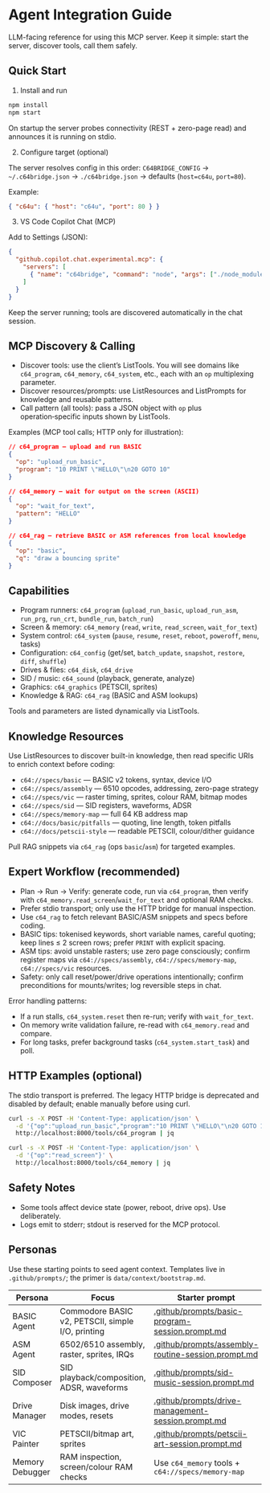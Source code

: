 # Agent Integration Guide

LLM-facing reference for using this MCP server. Keep it simple: start the server, discover tools, call them safely.

## Quick Start

1) Install and run

```bash
npm install
npm start
```

On startup the server probes connectivity (REST + zero-page read) and announces it is running on stdio.

2) Configure target (optional)

The server resolves config in this order: `C64BRIDGE_CONFIG` → `~/.c64bridge.json` → `./c64bridge.json` → defaults (`host=c64u`, `port=80`).

Example:

```json
{ "c64u": { "host": "c64u", "port": 80 } }
```

3) VS Code Copilot Chat (MCP)

Add to Settings (JSON):

```json
{
  "github.copilot.chat.experimental.mcp": {
    "servers": [
      { "name": "c64bridge", "command": "node", "args": ["./node_modules/c64bridge/dist/index.js"], "type": "stdio" }
    ]
  }
}
```

Keep the server running; tools are discovered automatically in the chat session.

## MCP Discovery & Calling

- Discover tools: use the client’s ListTools. You will see domains like `c64_program`, `c64_memory`, `c64_system`, etc., each with an `op` multiplexing parameter.
- Discover resources/prompts: use ListResources and ListPrompts for knowledge and reusable patterns.
- Call pattern (all tools): pass a JSON object with `op` plus operation‑specific inputs shown by ListTools.

Examples (MCP tool calls; HTTP only for illustration):

```json
// c64_program — upload and run BASIC
{
  "op": "upload_run_basic",
  "program": "10 PRINT \"HELLO\"\n20 GOTO 10"
}
```

```json
// c64_memory — wait for output on the screen (ASCII)
{
  "op": "wait_for_text",
  "pattern": "HELLO"
}
```

```json
// c64_rag — retrieve BASIC or ASM references from local knowledge
{
  "op": "basic",
  "q": "draw a bouncing sprite"
}
```

## Capabilities

- Program runners: `c64_program` (`upload_run_basic`, `upload_run_asm`, `run_prg`, `run_crt`, `bundle_run`, `batch_run`)
- Screen & memory: `c64_memory` (`read`, `write`, `read_screen`, `wait_for_text`)
- System control: `c64_system` (`pause`, `resume`, `reset`, `reboot`, `poweroff`, `menu`, tasks)
- Configuration: `c64_config` (get/set, `batch_update`, `snapshot`, `restore`, `diff`, `shuffle`)
- Drives & files: `c64_disk`, `c64_drive`
- SID / music: `c64_sound` (playback, generate, analyze)
- Graphics: `c64_graphics` (PETSCII, sprites)
- Knowledge & RAG: `c64_rag` (BASIC and ASM lookups)

Tools and parameters are listed dynamically via ListTools.

## Knowledge Resources

Use ListResources to discover built-in knowledge, then read specific URIs to enrich context before coding:

- `c64://specs/basic` — BASIC v2 tokens, syntax, device I/O
- `c64://specs/assembly` — 6510 opcodes, addressing, zero-page strategy
- `c64://specs/vic` — raster timing, sprites, colour RAM, bitmap modes
- `c64://specs/sid` — SID registers, waveforms, ADSR
- `c64://specs/memory-map` — full 64 KB address map
- `c64://docs/basic/pitfalls` — quoting, line length, token pitfalls
- `c64://docs/petscii-style` — readable PETSCII, colour/dither guidance

Pull RAG snippets via `c64_rag` (ops `basic`/`asm`) for targeted examples.

## Expert Workflow (recommended)

- Plan → Run → Verify: generate code, run via `c64_program`, then verify with `c64_memory.read_screen`/`wait_for_text` and optional RAM checks.
- Prefer stdio transport; only use the HTTP bridge for manual inspection.
- Use `c64_rag` to fetch relevant BASIC/ASM snippets and specs before coding.
- BASIC tips: tokenised keywords, short variable names, careful quoting; keep lines ≤ 2 screen rows; prefer `PRINT` with explicit spacing.
- ASM tips: avoid unstable rasters; use zero page consciously; confirm register maps via `c64://specs/assembly`, `c64://specs/memory-map`, `c64://specs/vic` resources.
- Safety: only call reset/power/drive operations intentionally; confirm preconditions for mounts/writes; log reversible steps in chat.

Error handling patterns:

- If a run stalls, `c64_system.reset` then re-run; verify with `wait_for_text`.
- On memory write validation failure, re-read with `c64_memory.read` and compare.
- For long tasks, prefer background tasks (`c64_system.start_task`) and poll.

## HTTP Examples (optional)

The stdio transport is preferred. The legacy HTTP bridge is deprecated and disabled by default; enable manually before using curl.

```bash
curl -s -X POST -H 'Content-Type: application/json' \
  -d '{"op":"upload_run_basic","program":"10 PRINT \"HELLO\"\n20 GOTO 10"}' \
  http://localhost:8000/tools/c64_program | jq

curl -s -X POST -H 'Content-Type: application/json' \
  -d '{"op":"read_screen"}' \
  http://localhost:8000/tools/c64_memory | jq
```

## Safety Notes

- Some tools affect device state (power, reboot, drive ops). Use deliberately.
- Logs emit to stderr; stdout is reserved for the MCP protocol.

## Personas

Use these starting points to seed agent context. Templates live in `.github/prompts/`; the primer is `data/context/bootstrap.md`.

| Persona | Focus | Starter prompt |
| --- | --- | --- |
| BASIC Agent | Commodore BASIC v2, PETSCII, simple I/O, printing | [.github/prompts/basic-program-session.prompt.md](.github/prompts/basic-program-session.prompt.md) |
| ASM Agent | 6502/6510 assembly, raster, sprites, IRQs | [.github/prompts/assembly-routine-session.prompt.md](.github/prompts/assembly-routine-session.prompt.md) |
| SID Composer | SID playback/composition, ADSR, waveforms | [.github/prompts/sid-music-session.prompt.md](.github/prompts/sid-music-session.prompt.md) |
| Drive Manager | Disk images, drive modes, resets | [.github/prompts/drive-management-session.prompt.md](.github/prompts/drive-management-session.prompt.md) |
| VIC Painter | PETSCII/bitmap art, sprites | [.github/prompts/petscii-art-session.prompt.md](.github/prompts/petscii-art-session.prompt.md) |
| Memory Debugger | RAM inspection, screen/colour RAM checks | Use `c64_memory` tools + `c64://specs/memory-map` |
